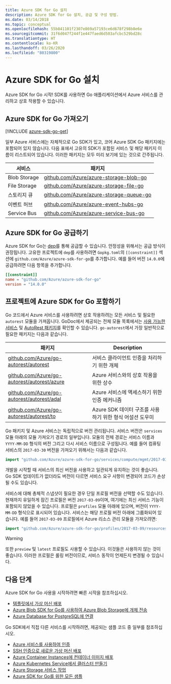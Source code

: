 ```yaml
---
title: Azure SDK for Go 설치
description: Azure SDK for Go 설치, 공급 및 구성 방법.
ms.date: 03/14/2018
ms.topic: conceptual
ms.openlocfilehash: 55b841101f2307e869a57193ce6d678f298b8e6e
ms.sourcegitcommit: 31f6d047f244f1e447faed6d503afcbc529bd28c
ms.translationtype: HT
ms.contentlocale: ko-KR
ms.lasthandoff: 03/26/2020
ms.locfileid: "80319800"
---
```

# <a name="install-the-azure-sdk-for-go"></a>Azure SDK for Go 설치

Azure SDK for Go 시작! SDK를 사용하면 Go 애플리케이션에서 Azure 서비스를 관리하고 상호 작용할 수 있습니다.

## <a name="get-the-azure-sdk-for-go"></a>Azure SDK for Go 가져오기

[!INCLUDE [azure-sdk-go-get](includes/azure-sdk-get.md)]

일부 Azure 서비스에는 자체적으로 Go SDK가 있고, 코어 Azure SDK Go 패키지에는 포함되어 있지 않습니다. 다음 표에서 고유의 SDK가 포함된 서비스 및 해당 패키지 이름이 리스트되어 있습니다. 이러한 패키지는 모두 미리 보기에 있는 것으로 간주됩니다.

| 서비스 | 패키지 |
|---------|---------|
| Blob Storage | [github.com/Azure/azure-storage-blob-go](https://github.com/Azure/azure-storage-blob-go) |
| File Storage | [github.com/Azure/azure-storage-file-go](https://github.com/Azure/azure-storage-file-go) |
| 스토리지 큐 | [github.com/Azure/azure-storage-queue-go](https://github.com/Azure/azure-storage-queue-go) |
| 이벤트 허브 | [github.com/Azure/azure-event-hubs-go](https://github.com/Azure/azure-event-hubs-go) |
| Service Bus | [github.com/Azure/azure-service-bus-go](https://github.com/Azure/azure-service-bus-go) |

## <a name="vendor-the-azure-sdk-for-go"></a>Azure SDK for Go 공급하기

Azure SDK for Go는 [dep](https://github.com/golang/dep)를 통해 공급할 수 있습니다. 안정성을 위해서는 공급 방식이 권장됩니다. 고유한 프로젝트에 `dep`를 사용하려면 `Gopkg.toml`의 `[[constraint]]` 섹션에 `github.com/Azure/azure-sdk-for-go`를 추가합니다. 예를 들어 버전 `14.0.0`에 공급하려면 다음 항목을 추가합니다.

```toml
[[constraint]]
name = "github.com/Azure/azure-sdk-for-go"
version = "14.0.0"
```

## <a name="include-the-azure-sdk-for-go-in-your-project"></a>프로젝트에 Azure SDK for Go 포함하기

Go 코드에서 Azure 서비스를 사용하려면 상호 작용하려는 모든 서비스 및 필요한 `autorest` 모듈을 가져옵니다.
GoDoc에서 제공되는 전체 모듈 목록에서는 [사용 가능한 서비스](https://godoc.org/github.com/Azure/azure-sdk-for-go) 및 [AutoRest 패키지](https://godoc.org/github.com/Azure/go-autorest)를 확인할 수 있습니다. `go-autorest`에서 가장 일반적으로 필요한 패키지는 다음과 같습니다.

| 패키지 | Description |
|---------|-------------|
| [github.com/Azure/go-autorest/autorest][autorest] | 서비스 클라이언트 인증을 처리하기 위한 개체 |
| [github.com/Azure/go-autorest/autorest/azure][autorest/azure] | Azure 서비스와의 상호 작용을 위한 상수 |
| [github.com/Azure/go-autorest/autorest/adal][autorest/adal] | Azure 서비스에 액세스하기 위한 인증 메커니즘 |
| [github.com/Azure/go-autorest/autorest/to][autorest/to] | Azure SDK 데이터 구조를 사용하기 위한 형식 어설션 도우미 |

[autorest]: https://godoc.org/github.com/Azure/go-autorest/autorest
[autorest/azure]: https://godoc.org/github.com/Azure/go-autorest/autorest/azure
[autorest/adal]: https://godoc.org/github.com/Azure/go-autorest/autorest/adal
[autorest/to]: https://godoc.org/github.com/Azure/go-autorest/autorest/to

Go 패키지 및 Azure 서비스는 독립적으로 버전 관리됩니다. 서비스 버전은 `services` 모듈 아래의 모듈 가져오기 경로의 일부입니다. 모듈의 전체 경로는 서비스 이름과 `YYYY-MM-DD` 형식의 버전 그리고 다시 서비스 이름으로 구성됩니다. 예를 들어 컴퓨팅 서비스의 `2017-03-30` 버전을 가져오기 위해서는 다음과 같습니다.

```go
import "github.com/Azure/azure-sdk-for-go/services/compute/mgmt/2017-03-30/compute"
```

개발을 시작할 때 서비스의 최신 버전을 사용하고 일관되게 유지하는 것이 좋습니다.
Go SDK 업데이트가 없더라도 버전이 다르면 서비스 요구 사항이 변경되어 코드가 손상될 수도 있습니다.

서비스에 대해 총체적 스냅샷이 필요한 경우 단일 프로필 버전을 선택할 수도 있습니다. 현재까지 유일하게 잠긴 프로필은 버전 `2017-03-09`이며, 여기에는 최신 서비스 기능이 포함되지 않았을 수 있습니다. 프로필은 `profiles` 모듈 아래에 있으며, 버전이 `YYYY-MM-DD` 형식으로 표시되어 있습니다. 서비스는 해당 프로필 버전 아래에 그룹화되어 있습니다. 예를 들어 `2017-03-09` 프로필에서 Azure 리소스 관리 모듈을 가져오려면:

```go
import "github.com/Azure/azure-sdk-for-go/profiles/2017-03-09/resources/mgmt/resources"
```

> [!WARNING]
> 또한 `preview` 및 `latest` 프로필도 사용할 수 있습니다. 이것들은 사용하지 않는 것이 좋습니다. 이러한 프로필은 롤링 버전이므로, 서비스 동작이 언제든지 변경될 수 있습니다.

## <a name="next-steps"></a>다음 단계

Azure SDK for Go 사용을 시작하려면 빠른 시작을 참조하십시오.

* [템플릿에서 가상 머신 배포](azure-sdk-qs-vm.md)
* [Azure Blob SDK for Go를 사용하여 Azure Blob Storage에 개체 전송](/azure/storage/blobs/storage-quickstart-blobs-go?toc=/azure/developer/go/toc.json)
* [Azure Database for PostgreSQL에 연결](/azure/postgresql/connect-go?toc=/azure/developer/go/toc.json)

Go SDK에서 직접 다른 서비스를 시작하려면, 제공되는 샘플 코드 중 일부를 참조하십시오.

* [Azure 서비스를 사용하여 인증](https://github.com/Azure-Samples/azure-sdk-for-go-samples/tree/master/internal/iam)
* [SSH 인증으로 새로운 가상 머신 배포](https://github.com/Azure-Samples/azure-sdk-for-go-samples/tree/master/compute)
* [Azure Container Instances에 컨테이너 이미지 배포](https://github.com/Azure-Samples/azure-sdk-for-go-samples/tree/master/compute)
* [Azure Kubernetes Service에서 클러스터 만들기](https://github.com/Azure-Samples/azure-sdk-for-go-samples/blob/master/compute)
* [Azure Storage 서비스 작업](https://github.com/Azure-Samples/azure-sdk-for-go-samples/tree/master/storage)
* [Azure SDK for Go를 위한 모든 샘플](https://github.com/azure-samples/azure-sdk-for-go-samples)
